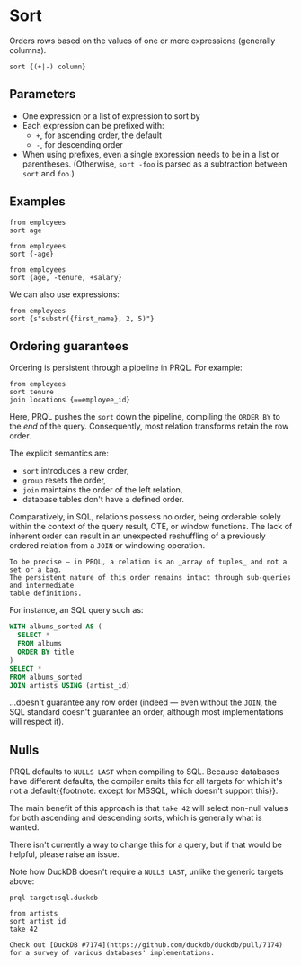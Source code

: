 # Sort

Orders rows based on the values of one or more expressions (generally columns).

```prql no-eval
sort {(+|-) column}
```

## Parameters

- One expression or a list of expression to sort by
- Each expression can be prefixed with:
  - `+`, for ascending order, the default
  - `-`, for descending order
- When using prefixes, even a single expression needs to be in a list or
  parentheses. (Otherwise, `sort -foo` is parsed as a subtraction between `sort`
  and `foo`.)

## Examples

```prql
from employees
sort age
```

```prql
from employees
sort {-age}
```

```prql
from employees
sort {age, -tenure, +salary}
```

We can also use expressions:

```prql
from employees
sort {s"substr({first_name}, 2, 5)"}
```

## Ordering guarantees

Ordering is persistent through a pipeline in PRQL. For example:

```prql
from employees
sort tenure
join locations {==employee_id}
```

Here, PRQL pushes the `sort` down the pipeline, compiling the `ORDER BY` to the
_end_ of the query. Consequently, most relation transforms retain the row order.

The explicit semantics are:

- `sort` introduces a new order,
- `group` resets the order,
- `join` maintains the order of the left relation,
- database tables don't have a defined order.

Comparatively, in SQL, relations possess no order, being orderable solely within
the context of the query result, CTE, or window functions. The lack of inherent
order can result in an unexpected reshuffling of a previously ordered relation
from a `JOIN` or windowing operation.

```admonish info
To be precise — in PRQL, a relation is an _array of tuples_ and not a set or a bag.
The persistent nature of this order remains intact through sub-queries and intermediate
table definitions.
```

For instance, an SQL query such as:

```sql
WITH albums_sorted AS (
  SELECT *
  FROM albums
  ORDER BY title
)
SELECT *
FROM albums_sorted
JOIN artists USING (artist_id)
```

...doesn't guarantee any row order (indeed — even without the `JOIN`, the SQL
standard doesn't guarantee an order, although most implementations will respect
it).

## Nulls

PRQL defaults to `NULLS LAST` when compiling to SQL. Because databases have
different defaults, the compiler emits this for all targets for which it's not a
default{{footnote: except for MSSQL, which doesn't support this}}.

The main benefit of this approach is that `take 42` will select non-null values
for both ascending and descending sorts, which is generally what is wanted.

There isn't currently a way to change this for a query, but if that would be
helpful, please raise an issue.

Note how DuckDB doesn't require a `NULLS LAST`, unlike the generic targets
above:

```prql
prql target:sql.duckdb

from artists
sort artist_id
take 42
```

```admonish info
Check out [DuckDB #7174](https://github.com/duckdb/duckdb/pull/7174) for a survey of various databases' implementations.
```
